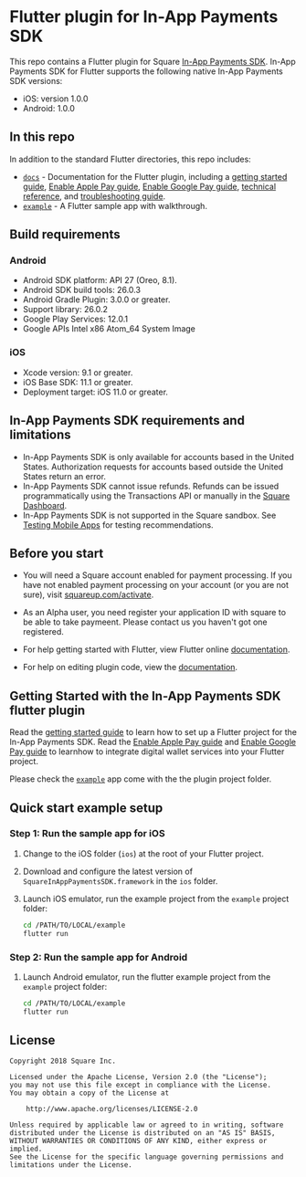 # Flutter plugin for In-App Payments SDK

This repo contains a Flutter plugin for Square [In-App Payments SDK]. In-App Payments SDK for
Flutter supports the following native In-App Payments SDK versions:

  * iOS: version 1.0.0
  * Android: 1.0.0

## In this repo

In addition to the standard Flutter directories, this repo includes:

* [`docs`] - Documentation for the Flutter plugin, including a
  [getting started guide], [Enable Apple Pay guide], [Enable Google Pay guide], [technical reference], and [troubleshooting guide].
* [`example`] - A Flutter sample app with walkthrough.

## Build requirements

### Android

* Android SDK platform: API 27 (Oreo, 8.1).
* Android SDK build tools: 26.0.3
* Android Gradle Plugin: 3.0.0 or greater.
* Support library: 26.0.2
* Google Play Services: 12.0.1
* Google APIs Intel x86 Atom_64 System Image

### iOS

* Xcode version: 9.1 or greater.
* iOS Base SDK: 11.1 or greater.
* Deployment target: iOS 11.0 or greater.


## In-App Payments SDK requirements and limitations

* In-App Payments SDK is only available for accounts based in the United States.
  Authorization requests for accounts based outside the United States return an
  error.
* In-App Payments SDK cannot issue refunds. Refunds can be issued programmatically using
  the Transactions API or manually in the [Square Dashboard].
* In-App Payments SDK is not supported in the Square sandbox. See [Testing Mobile Apps]
  for testing recommendations.

## Before you start
* You will need a Square account enabled for payment processing. If you have not
  enabled payment processing on your account (or you are not sure), visit
  [squareup.com/activate].

* As an Alpha user, you need register your application ID with square to be able to take paymeent.
  Please contact us you haven't got one registered.

* For help getting started with Flutter, view Flutter online
[documentation](https://flutter.io/).

* For help on editing plugin code, view the [documentation](https://flutter.io/developing-packages/#edit-plugin-package).

## Getting Started with the In-App Payments SDK flutter plugin 

Read the [getting started guide] to learn how to set up a Flutter project for the In-App Payments SDK. Read 
the [Enable Apple Pay guide] and [Enable Google Pay guide] to learnhow to integrate digital wallet services 
into your Flutter project.



Please check the [`example`] app come with the the plugin project folder.

## Quick start example setup 

### Step 1: Run the sample app for iOS

1. Change to the iOS folder (`ios`) at the root of your Flutter project.
1. Download and configure the latest version of `SquareInAppPaymentsSDK.framework` in
   the `ios` folder.

3. Launch iOS emulator, run the example project from the `example` project folder: 
    ```bash
    cd /PATH/TO/LOCAL/example
    flutter run
    ```

### Step 2: Run the sample app for Android

1. Launch Android emulator, run the flutter example project from the `example` project folder:
    ```bash
    cd /PATH/TO/LOCAL/example
    flutter run
    ```

## License

```
Copyright 2018 Square Inc.

Licensed under the Apache License, Version 2.0 (the "License");
you may not use this file except in compliance with the License.
You may obtain a copy of the License at

    http://www.apache.org/licenses/LICENSE-2.0

Unless required by applicable law or agreed to in writing, software
distributed under the License is distributed on an "AS IS" BASIS,
WITHOUT WARRANTIES OR CONDITIONS OF ANY KIND, either express or implied.
See the License for the specific language governing permissions and
limitations under the License.
```

[//]: # "Link anchor definitions"
[squareup.com/activate]: https://squareup.com/activate
[In-App Payments SDK]: https://docs.connect.squareup.com/payments/inapppayments/intro
[Square Dashboard]: https://squareup.com/dashboard/
[Testing Mobile Apps]: https://docs.connect.squareup.com/testing/mobile
[`docs`]: https://github.com/JohnMAustin78/in-app-payments-sdk-flutter-plugin/tree/master/docs
[`example`]: https://github.com/JohnMAustin78/in-app-payments-sdk-flutter-plugin/tree/master/example
[getting started guide]: https://git.sqcorp.co/users/xiao/repos/in-app-payments-flutter-plugin/browse/docs/get-started.md
[Enable Apple Pay guide]: https://git.sqcorp.co/users/xiao/repos/in-app-payments-flutter-plugin/browse/docs/enable-applepay.md
[Enable Google Pay guide]: https://git.sqcorp.co/users/xiao/repos/in-app-payments-flutter-plugin/browse/docs/enable-googlepay.md
[technical reference]: https://git.sqcorp.co/users/xiao/repos/in-app-payments-flutter-plugin/browse/docs/reference.md
[troubleshooting guide]: https://git.sqcorp.co/users/xiao/repos/in-app-payments-flutter-plugin/browse/docs/troubleshooting.md
